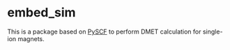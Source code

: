 # embed_sim

This is a package based on [PySCF](https://github.com/pyscf/pyscf) to perform DMET calculation for single-ion magnets. 

